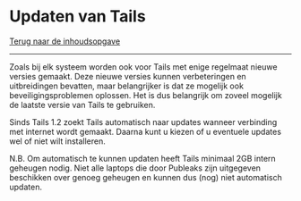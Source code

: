 Updaten van Tails
=============

[Terug naar de inhoudsopgave](README.md#inhoudsopgave)

***

Zoals bij elk systeem worden ook voor Tails met enige regelmaat nieuwe versies gemaakt. Deze nieuwe versies kunnen verbeteringen en uitbreidingen bevatten, maar belangrijker is dat ze mogelijk ook beveiligingsproblemen oplossen. Het is dus belangrijk om zoveel mogelijk de laatste versie van Tails te gebruiken.

Sinds Tails 1.2 zoekt Tails automatisch naar updates wanneer verbinding met internet wordt gemaakt. Daarna kunt u kiezen of u eventuele updates wel of niet wilt installeren.

N.B. Om automatisch te kunnen updaten heeft Tails minimaal 2GB intern geheugen nodig. Niet alle laptops die door Publeaks zijn uitgegeven beschikken over genoeg geheugen en kunnen dus (nog) niet automatisch updaten.
